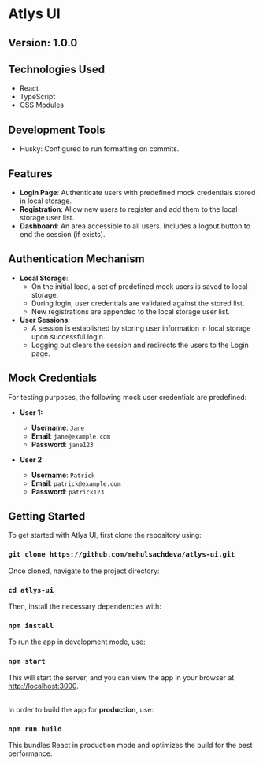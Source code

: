 # Atlys UI

## Version: 1.0.0

## Technologies Used
- React
- TypeScript
- CSS Modules

## Development Tools
- Husky: Configured to run formatting on commits.


## Features

- **Login Page**: Authenticate users with predefined mock credentials stored in local storage.
- **Registration**: Allow new users to register and add them to the local storage user list.
- **Dashboard**: An area accessible to all users. Includes a logout button to end the session (if exists).

## Authentication Mechanism

- **Local Storage**:
  - On the initial load, a set of predefined mock users is saved to local storage.
  - During login, user credentials are validated against the stored list.
  - New registrations are appended to the local storage user list.
- **User Sessions**:
  - A session is established by storing user information in local storage upon successful login.
  - Logging out clears the session and redirects the users to the Login page.

## Mock Credentials

For testing purposes, the following mock user credentials are predefined:

- **User 1:**
  - **Username**: `Jane`
  - **Email**: `jane@example.com`
  - **Password**: `jane123`

- **User 2:**
  - **Username**: `Patrick`
  - **Email**: `patrick@example.com`
  - **Password**: `patrick123`

## Getting Started

To get started with Atlys UI, first clone the repository using:
### `git clone https://github.com/mehulsachdeva/atlys-ui.git`

Once cloned, navigate to the project directory:
### `cd atlys-ui`

Then, install the necessary dependencies with:
### `npm install`

To run the app in development mode, use:
### `npm start`

This will start the server, and you can view the app in your browser at [http://localhost:3000](http://localhost:3000).

<br />In order to build the app for <b>production</b>, use:
### `npm run build`
This bundles React in production mode and optimizes the build for the best performance.
